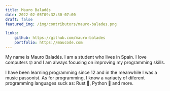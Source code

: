 ```yaml
---
title: Mauro Baladés
date: 2022-02-05T09:32:30-07:00
draft: false
featured_img: /img/contributors/mauro-balades.png

links: 
    github: https://github.com/mauro-balades
    portfolio: https://maucode.com
---
```


My name is Mauro Baladés. I am a student who lives in Spain. I love computers 🤓 and I am always focusing on improving my programming skills.

I have been learning programming since 12 and in the meanwhile I was a music passonist. As for programming, I know a variaety of diferent programming languages suck as: Rust 🦀, Python 🐍 and more.

